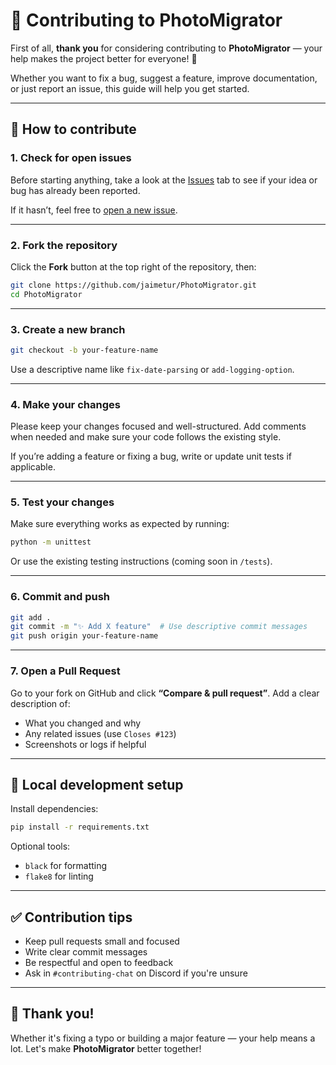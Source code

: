 # 🤝 Contributing to PhotoMigrator

First of all, **thank you** for considering contributing to **PhotoMigrator** — your help makes the project better for everyone! 🚀

Whether you want to fix a bug, suggest a feature, improve documentation, or just report an issue, this guide will help you get started.

---

## 🧭 How to contribute

### 1. **Check for open issues**
Before starting anything, take a look at the [Issues](https://github.com/jaimetur/PhotoMigrator/issues) tab to see if your idea or bug has already been reported.

If it hasn’t, feel free to [open a new issue](https://github.com/jaimetur/PhotoMigrator/issues/new/choose).

---

### 2. **Fork the repository**
Click the **Fork** button at the top right of the repository, then:

```bash
git clone https://github.com/jaimetur/PhotoMigrator.git
cd PhotoMigrator
```

---

### 3. **Create a new branch**
```bash
git checkout -b your-feature-name
```

Use a descriptive name like `fix-date-parsing` or `add-logging-option`.

---

### 4. **Make your changes**
Please keep your changes focused and well-structured. Add comments when needed and make sure your code follows the existing style.

If you’re adding a feature or fixing a bug, write or update unit tests if applicable.

---

### 5. **Test your changes**
Make sure everything works as expected by running:

```bash
python -m unittest
```

Or use the existing testing instructions (coming soon in `/tests`).

---

### 6. **Commit and push**
```bash
git add .
git commit -m "✨ Add X feature"  # Use descriptive commit messages
git push origin your-feature-name
```

---

### 7. **Open a Pull Request**
Go to your fork on GitHub and click **“Compare & pull request”**. Add a clear description of:
- What you changed and why
- Any related issues (use `Closes #123`)
- Screenshots or logs if helpful

---

## 🧪 Local development setup

Install dependencies:

```bash
pip install -r requirements.txt
```

Optional tools:
- `black` for formatting
- `flake8` for linting

---

## ✅ Contribution tips

- Keep pull requests small and focused
- Write clear commit messages
- Be respectful and open to feedback
- Ask in `#contributing-chat` on Discord if you're unsure

---

## 💙 Thank you!

Whether it's fixing a typo or building a major feature — your help means a lot. Let's make **PhotoMigrator** better together!
